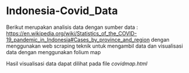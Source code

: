 # Indonesia-Covid_Data
Berikut merupakan analisis data dengan sumber data : https://en.wikipedia.org/wiki/Statistics_of_the_COVID-19_pandemic_in_Indonesia#Cases_by_province_and_region dengan menggunakan web scraping teknik untuk mengambil data dan visualisasi data dengan menggunakan folium map

Hasil visualisasi data dapat dilihat pada file *covidmap.html*
